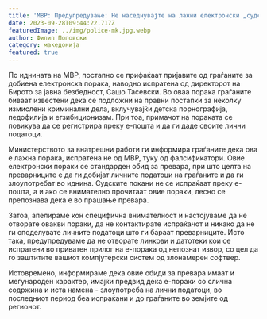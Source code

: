 ```yaml
---
title: 'МВР: Предупредување: Не наседнувајте на лажни електронски „судски покани“ во име на директорот на БЈБ, станува збор за обид за измама во меѓународни рамки - 28 СЕПТЕМВРИ 2023'
date: 2023-09-28T09:44:22.717Z
featuredImage: ../img/police-mk.jpg.webp
author: Филип Поповски
category: македонија
featured: true
---
```

По иднината на МВР, постапно се прифаќаат пријавите од граѓаните за добиена електронска порака, наводно испратена од директорот на Бирото за јавна безбедност, Сашо Тасевски. Во оваа порака граѓаните биваат известени дека се подложни на правни постапки за неколку измислени криминални дела, вклучувајќи детска порнографија, педофилија и егзибиционизам. При тоа, примачот на пораката се повикува да се регистрира преку е-пошта и да ги даде своите лични податоци.

Министерството за внатрешни работи ги информира граѓаните дека ова е лажна порака, испратена не од МВР, туку од фалсификатори. Овие електронски пораки се стандарден обид за превара, при што целта на преварниците е да ги добијат личните податоци на граѓаните и да ги злоупотребат во иднина. Судските покани не се испраќаат преку е-пошта, а и ако се внимателно прочитаат овие пораки, лесно се препознава дека е во прашање превара.

Затоа, апелираме кон специфична внимателност и настојуваме да не отворате овакви пораки, да не контактирате испраќачот и никако да не ги споделувате личните податоци што ги бараат преварниците. Исто така, предупредуваме да не отворате линкови и датотеки кои се испратени во приватен прилог на е-порака од непознат извор, со цел да го заштитите вашиот компјутерски систем од злонамерен софтвер.

Истовремено, информираме дека овие обиди за превара имаат и меѓународен карактер, имајќи предвид дека е-пораки со слична содржина и иста намена - злоупотреба на лични податоци, во последниот период беа испраќани и до граѓаните во земјите од регионот.

